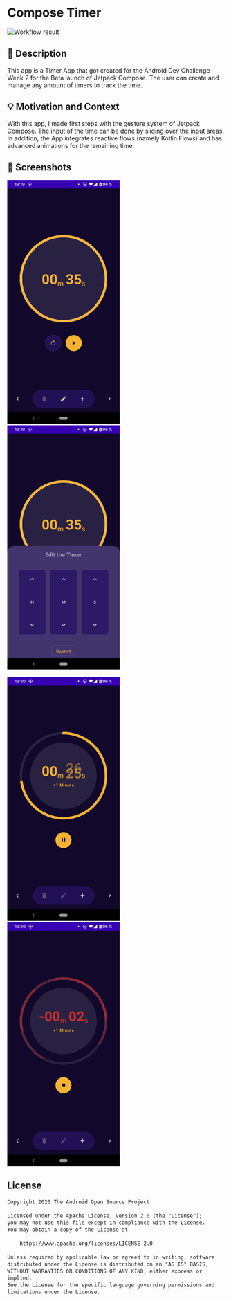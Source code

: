 # Compose Timer

<!--- Replace <OWNER> with your Github Username and <REPOSITORY> with the name of your repository. -->
<!--- You can find both of these in the url bar when you open your repository in github. -->
![Workflow result](https://github.com/timbrueggenthies/compose-timer/workflows/Check/badge.svg)


## :scroll: Description
This app is a Timer App that got created for the Android Dev Challenge Week 2 for the Beta launch
of Jetpack Compose. The user can create and manage any amount of timers to track the time.


## :bulb: Motivation and Context
With this app, I made first steps with the gesture system of Jetpack Compose. The input of the time
can be done by sliding over the input areas.
In addition, the App integrates reactive flows (namely Kotlin Flows) and has advanced animations for
the remaining time.


## :camera_flash: Screenshots
<!-- You can add more screenshots here if you like -->
<img src="/results/screenshot_1.png" width="260">&emsp;<img src="/results/screenshot_2.png" width="260">

<img src="/results/screenshot_3.png" width="260">&emsp;<img src="/results/screenshot_4.png" width="260">

## License
```
Copyright 2020 The Android Open Source Project

Licensed under the Apache License, Version 2.0 (the "License");
you may not use this file except in compliance with the License.
You may obtain a copy of the License at

    https://www.apache.org/licenses/LICENSE-2.0

Unless required by applicable law or agreed to in writing, software
distributed under the License is distributed on an "AS IS" BASIS,
WITHOUT WARRANTIES OR CONDITIONS OF ANY KIND, either express or implied.
See the License for the specific language governing permissions and
limitations under the License.
```